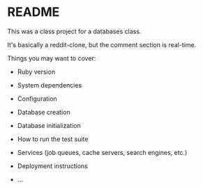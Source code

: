 # README
This was a class project for a databases class.

It's basically a reddit-clone, but the comment section is real-time.

Things you may want to cover:

* Ruby version

* System dependencies

* Configuration

* Database creation

* Database initialization

* How to run the test suite

* Services (job queues, cache servers, search engines, etc.)

* Deployment instructions

* ...
